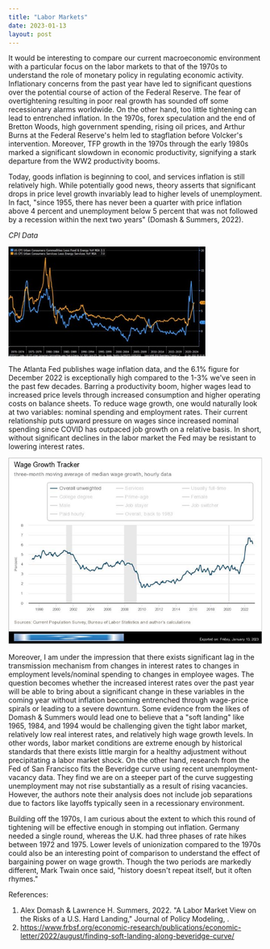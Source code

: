 ```yaml
---
title: "Labor Markets"
date: 2023-01-13
layout: post
---
```

It would be interesting to compare our current macroeconomic environment with a particular focus on the labor markets to that of the 1970s to understand the role of monetary policy in regulating economic activity. 
Inflationary concerns from the past year have led to significant questions over the potential course of action of the Federal Reserve. 
The fear of overtightening resulting in poor real growth has sounded off some recessionary alarms worldwide. 
On the other hand, too little tightening can lead to entrenched inflation. 
In the 1970s, forex speculation and the end of Bretton Woods, high government spending, rising oil prices, and Arthur Burns at the Federal Reserve's helm led to stagflation before Volcker's intervention. 
Moreover, TFP growth in the 1970s through the early 1980s marked a significant slowdown in economic productivity, signifying a stark departure from the WW2 productivity booms. 

Today, goods inflation is beginning to cool, and services inflation is still relatively high. 
While potentially good news, theory asserts that significant drops in price level growth invariably lead to higher levels of unemployment. 
In fact, "since 1955, there has never been a quarter with price inflation above 4 percent and unemployment below 5 percent that was not followed by a recession within the next two years" (Domash & Summers, 2022). 

*CPI Data*


![inflation](/assets/images/inflation.jpg)
  
The Atlanta Fed publishes wage inflation data, and the 6.1% figure for December 2022 is exceptionally high compared to the 1-3% we've seen in the past few decades. 
Barring a productivity boom, higher wages lead to increased price levels through increased consumption and higher operating costs on balance sheets. 
To reduce wage growth, one would naturally look at two variables: nominal spending and employment rates. Their current relationship puts upward pressure on wages since increased nominal spending since COVID has outpaced job growth on a relative basis. 
In short, without significant declines in the labor market the Fed may be resistant to lowering interest rates.

![wages](/assets/images/wage_growth.jpg)

Moreover, I am under the impression that there exists significant lag in the transmission mechanism from changes in interest rates to changes in employment levels/nominal spending to changes in employee wages. 
The question becomes whether the increased interest rates over the past year will be able to bring about a significant change in these variables in the coming year without inflation becoming entrenched through wage-price spirals or leading to a severe downturn. 
Some evidence from the likes of Domash & Summers would lead one to believe that a "soft landing" like 1965, 1984, and 1994 would be challenging given the tight labor market, relatively low real interest rates, and relatively high wage growth levels. 
In other words, labor market conditions are extreme enough by historical standards that there exists little margin for a healthy adjustment without precipitating a labor market shock. On the other hand, research from the Fed of San Francisco fits the Beveridge curve using recent unemployment-vacancy data. They find we are on a steeper part of the curve suggesting unemployment may not rise substantially as a result of rising vacancies. 
However, the authors note their analysis does not include job separations due to factors like layoffs typically seen in a recessionary environment.

Building off the 1970s, I am curious about the extent to which this round of tightening will be effective enough in stomping out inflation. 
Germany needed a single round, whereas the U.K. had three phases of rate hikes between 1972 and 1975. 
Lower levels of unionization compared to the 1970s could also be an interesting point of comparison to understand the effect of bargaining power on wage growth. Though the two periods are markedly different, Mark Twain once said, "history doesn't repeat itself, but it often rhymes."  

References:

1. Alex Domash & Lawrence H. Summers, 2022. "A Labor Market View on the Risks of a U.S. Hard Landing," Journal of Policy Modeling, .
2. https://www.frbsf.org/economic-research/publications/economic-letter/2022/august/finding-soft-landing-along-beveridge-curve/

















